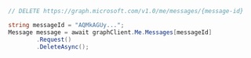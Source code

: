 <!-- markdownlint-disable MD041 -->

```csharp
// DELETE https://graph.microsoft.com/v1.0/me/messages/{message-id}

string messageId = "AQMkAGUy...";
Message message = await graphClient.Me.Messages[messageId]
        .Request()
        .DeleteAsync();
```
